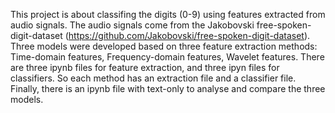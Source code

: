 This project is about classifing the digits (0-9) using features extracted from audio signals. The audio signals come from the Jakobovski free-spoken-digit-dataset (https://github.com/Jakobovski/free-spoken-digit-dataset). Three models were developed based on three feature extraction methods: Time-domain features, Frequency-domain features, Wavelet features. There are three ipynb files for feature extraction, and three ipyn files for classifiers. So each method has an extraction file and a classifier file. Finally, there is an ipynb file with text-only to analyse and compare the three models.